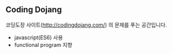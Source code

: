 ## Coding Dojang

코딩도장 사이트(http://codingdojang.com/) 의 문제를 푸는 공간입니다.

- javascript(ES6) 사용
- functional program 지향
